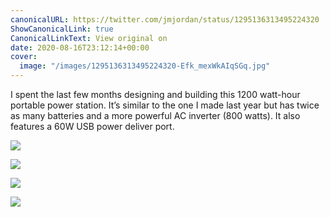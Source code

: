 ```yaml
---
canonicalURL: https://twitter.com/jmjordan/status/1295136313495224320
ShowCanonicalLink: true
CanonicalLinkText: View original on
date: 2020-08-16T23:12:14+00:00
cover:
  image: "/images/1295136313495224320-Efk_mexWkAIqSGq.jpg"
---
```

I spent the last few months designing and building this 1200 watt-hour portable power station. It’s similar to the one I made last year but has twice as many batteries and a more powerful AC inverter (800 watts). It also features a 60W USB power deliver port. 

![](/images/1295136313495224320-Efk_mexWkAIqSGq.jpg)

![](/images/1295136313495224320-Efk_musWsAA5WDb.jpg)

![](/images/1295136313495224320-Efk_m8ZX0AAu9wp.jpg)

![](/images/1295136313495224320-Efk_nKsXYAElUHT.jpg)